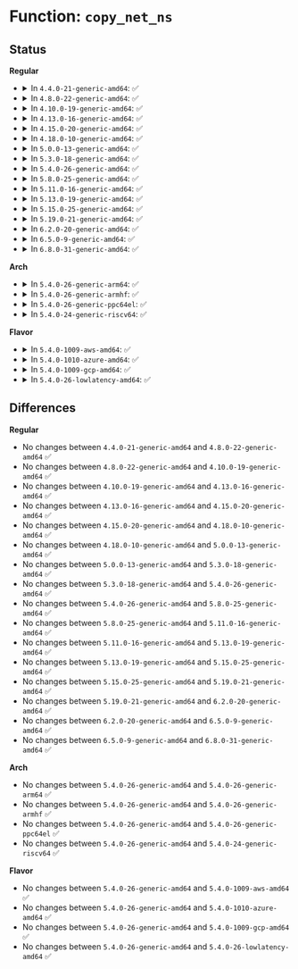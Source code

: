 # Function: <code>copy_net_ns</code>

## Status
<b>Regular</b>
<ul>
<li>
<details>
<summary>In <code>4.4.0-21-generic-amd64</code>: ✅</summary>

```c
struct net * copy_net_ns(long unsigned int flags, struct user_namespace * user_ns, struct net * old_net)
```

```json
{
  "name": "copy_net_ns",
  "collision_type": "Unique Global",
  "inline_type": "No",
  "funcs": [
    {
      "addr": 18446744071586254512,
      "name": "copy_net_ns",
      "external": true,
      "loc": "net/core/net_namespace.c:351",
      "file": "net/core/net_namespace.c",
      "inline": "seen, unknown",
      "caller_inline": [],
      "caller_func": [
        "kernel/nsproxy.c:create_new_namespaces"
      ]
    }
  ],
  "symbols": [
    {
      "addr": 18446744071586254512,
      "name": "copy_net_ns",
      "section": ".text",
      "bind": "STB_GLOBAL",
      "size": 280
    }
  ]
}
```
</details>
</li>
<li>
<details>
<summary>In <code>4.8.0-22-generic-amd64</code>: ✅</summary>

```c
struct net * copy_net_ns(long unsigned int flags, struct user_namespace * user_ns, struct net * old_net)
```

```json
{
  "name": "copy_net_ns",
  "collision_type": "Unique Global",
  "inline_type": "No",
  "funcs": [
    {
      "addr": 18446744071586678752,
      "name": "copy_net_ns",
      "external": true,
      "loc": "net/core/net_namespace.c:351",
      "file": "net/core/net_namespace.c",
      "inline": "seen, unknown",
      "caller_inline": [],
      "caller_func": [
        "kernel/nsproxy.c:create_new_namespaces"
      ]
    }
  ],
  "symbols": [
    {
      "addr": 18446744071586678752,
      "name": "copy_net_ns",
      "section": ".text",
      "bind": "STB_GLOBAL",
      "size": 295
    }
  ]
}
```
</details>
</li>
<li>
<details>
<summary>In <code>4.10.0-19-generic-amd64</code>: ✅</summary>

```c
struct net * copy_net_ns(long unsigned int flags, struct user_namespace * user_ns, struct net * old_net)
```

```json
{
  "name": "copy_net_ns",
  "collision_type": "Unique Global",
  "inline_type": "No",
  "funcs": [
    {
      "addr": 18446744071586863120,
      "name": "copy_net_ns",
      "external": true,
      "loc": "net/core/net_namespace.c:365",
      "file": "net/core/net_namespace.c",
      "inline": "seen, unknown",
      "caller_inline": [],
      "caller_func": [
        "kernel/nsproxy.c:create_new_namespaces"
      ]
    }
  ],
  "symbols": [
    {
      "addr": 18446744071586863120,
      "name": "copy_net_ns",
      "section": ".text",
      "bind": "STB_GLOBAL",
      "size": 536
    }
  ]
}
```
</details>
</li>
<li>
<details>
<summary>In <code>4.13.0-16-generic-amd64</code>: ✅</summary>

```c
struct net * copy_net_ns(long unsigned int flags, struct user_namespace * user_ns, struct net * old_net)
```

```json
{
  "name": "copy_net_ns",
  "collision_type": "Unique Global",
  "inline_type": "No",
  "funcs": [
    {
      "addr": 18446744071586986608,
      "name": "copy_net_ns",
      "external": true,
      "loc": "net/core/net_namespace.c:387",
      "file": "net/core/net_namespace.c",
      "inline": "seen, unknown",
      "caller_inline": [],
      "caller_func": [
        "kernel/nsproxy.c:create_new_namespaces"
      ]
    }
  ],
  "symbols": [
    {
      "addr": 18446744071586986608,
      "name": "copy_net_ns",
      "section": ".text",
      "bind": "STB_GLOBAL",
      "size": 516
    }
  ]
}
```
</details>
</li>
<li>
<details>
<summary>In <code>4.15.0-20-generic-amd64</code>: ✅</summary>

```c
struct net * copy_net_ns(long unsigned int flags, struct user_namespace * user_ns, struct net * old_net)
```

```json
{
  "name": "copy_net_ns",
  "collision_type": "Unique Global",
  "inline_type": "No",
  "funcs": [
    {
      "addr": 18446744071587484976,
      "name": "copy_net_ns",
      "external": true,
      "loc": "net/core/net_namespace.c:388",
      "file": "net/core/net_namespace.c",
      "inline": "seen, unknown",
      "caller_inline": [],
      "caller_func": [
        "kernel/nsproxy.c:create_new_namespaces"
      ]
    }
  ],
  "symbols": [
    {
      "addr": 18446744071587484976,
      "name": "copy_net_ns",
      "section": ".text",
      "bind": "STB_GLOBAL",
      "size": 516
    }
  ]
}
```
</details>
</li>
<li>
<details>
<summary>In <code>4.18.0-10-generic-amd64</code>: ✅</summary>

```c
struct net * copy_net_ns(long unsigned int flags, struct user_namespace * user_ns, struct net * old_net)
```

```json
{
  "name": "copy_net_ns",
  "collision_type": "Unique Global",
  "inline_type": "No",
  "funcs": [
    {
      "addr": 18446744071587790288,
      "name": "copy_net_ns",
      "external": true,
      "loc": "net/core/net_namespace.c:410",
      "file": "net/core/net_namespace.c",
      "inline": "seen, unknown",
      "caller_inline": [],
      "caller_func": [
        "kernel/nsproxy.c:create_new_namespaces"
      ]
    }
  ],
  "symbols": [
    {
      "addr": 18446744071587790288,
      "name": "copy_net_ns",
      "section": ".text",
      "bind": "STB_GLOBAL",
      "size": 399
    }
  ]
}
```
</details>
</li>
<li>
<details>
<summary>In <code>5.0.0-13-generic-amd64</code>: ✅</summary>

```c
struct net * copy_net_ns(long unsigned int flags, struct user_namespace * user_ns, struct net * old_net)
```

```json
{
  "name": "copy_net_ns",
  "collision_type": "Unique Global",
  "inline_type": "No",
  "funcs": [
    {
      "addr": 18446744071587924192,
      "name": "copy_net_ns",
      "external": true,
      "loc": "net/core/net_namespace.c:410",
      "file": "net/core/net_namespace.c",
      "inline": "seen, unknown",
      "caller_inline": [],
      "caller_func": [
        "kernel/nsproxy.c:create_new_namespaces"
      ]
    }
  ],
  "symbols": [
    {
      "addr": 18446744071587924192,
      "name": "copy_net_ns",
      "section": ".text",
      "bind": "STB_GLOBAL",
      "size": 399
    }
  ]
}
```
</details>
</li>
<li>
<details>
<summary>In <code>5.3.0-18-generic-amd64</code>: ✅</summary>

```c
struct net * copy_net_ns(long unsigned int flags, struct user_namespace * user_ns, struct net * old_net)
```

```json
{
  "name": "copy_net_ns",
  "collision_type": "Unique Global",
  "inline_type": "No",
  "funcs": [
    {
      "addr": 18446744071588232976,
      "name": "copy_net_ns",
      "external": true,
      "loc": "net/core/net_namespace.c:448",
      "file": "net/core/net_namespace.c",
      "inline": "seen, unknown",
      "caller_inline": [],
      "caller_func": [
        "kernel/nsproxy.c:create_new_namespaces"
      ]
    }
  ],
  "symbols": [
    {
      "addr": 18446744071588232976,
      "name": "copy_net_ns",
      "section": ".text",
      "bind": "STB_GLOBAL",
      "size": 456
    }
  ]
}
```
</details>
</li>
<li>
<details>
<summary>In <code>5.4.0-26-generic-amd64</code>: ✅</summary>

```c
struct net * copy_net_ns(long unsigned int flags, struct user_namespace * user_ns, struct net * old_net)
```

```json
{
  "name": "copy_net_ns",
  "collision_type": "Unique Global",
  "inline_type": "No",
  "funcs": [
    {
      "addr": 18446744071588437712,
      "name": "copy_net_ns",
      "external": true,
      "loc": "net/core/net_namespace.c:449",
      "file": "net/core/net_namespace.c",
      "inline": "seen, unknown",
      "caller_inline": [],
      "caller_func": [
        "kernel/nsproxy.c:create_new_namespaces"
      ]
    }
  ],
  "symbols": [
    {
      "addr": 18446744071588437712,
      "name": "copy_net_ns",
      "section": ".text",
      "bind": "STB_GLOBAL",
      "size": 476
    }
  ]
}
```
</details>
</li>
<li>
<details>
<summary>In <code>5.8.0-25-generic-amd64</code>: ✅</summary>

```c
struct net * copy_net_ns(long unsigned int flags, struct user_namespace * user_ns, struct net * old_net)
```

```json
{
  "name": "copy_net_ns",
  "collision_type": "Unique Global",
  "inline_type": "No",
  "funcs": [
    {
      "addr": 18446744071589305952,
      "name": "copy_net_ns",
      "external": true,
      "loc": "net/core/net_namespace.c:455",
      "file": "net/core/net_namespace.c",
      "inline": "seen, unknown",
      "caller_inline": [],
      "caller_func": [
        "kernel/nsproxy.c:create_new_namespaces"
      ]
    }
  ],
  "symbols": [
    {
      "addr": 18446744071589305952,
      "name": "copy_net_ns",
      "section": ".text",
      "bind": "STB_GLOBAL",
      "size": 550
    }
  ]
}
```
</details>
</li>
<li>
<details>
<summary>In <code>5.11.0-16-generic-amd64</code>: ✅</summary>

```c
struct net * copy_net_ns(long unsigned int flags, struct user_namespace * user_ns, struct net * old_net)
```

```json
{
  "name": "copy_net_ns",
  "collision_type": "Unique Global",
  "inline_type": "No",
  "funcs": [
    {
      "addr": 18446744071589304800,
      "name": "copy_net_ns",
      "external": true,
      "loc": "net/core/net_namespace.c:456",
      "file": "net/core/net_namespace.c",
      "inline": "seen, unknown",
      "caller_inline": [],
      "caller_func": [
        "kernel/nsproxy.c:create_new_namespaces"
      ]
    }
  ],
  "symbols": [
    {
      "addr": 18446744071589304800,
      "name": "copy_net_ns",
      "section": ".text",
      "bind": "STB_GLOBAL",
      "size": 666
    }
  ]
}
```
</details>
</li>
<li>
<details>
<summary>In <code>5.13.0-19-generic-amd64</code>: ✅</summary>

```c
struct net * copy_net_ns(long unsigned int flags, struct user_namespace * user_ns, struct net * old_net)
```

```json
{
  "name": "copy_net_ns",
  "collision_type": "Unique Global",
  "inline_type": "No",
  "funcs": [
    {
      "addr": 18446744071589198784,
      "name": "copy_net_ns",
      "external": true,
      "loc": "net/core/net_namespace.c:447",
      "file": "net/core/net_namespace.c",
      "inline": "seen, unknown",
      "caller_inline": [],
      "caller_func": [
        "kernel/nsproxy.c:create_new_namespaces"
      ]
    }
  ],
  "symbols": [
    {
      "addr": 18446744071589198784,
      "name": "copy_net_ns",
      "section": ".text",
      "bind": "STB_GLOBAL",
      "size": 610
    }
  ]
}
```
</details>
</li>
<li>
<details>
<summary>In <code>5.15.0-25-generic-amd64</code>: ✅</summary>

```c
struct net * copy_net_ns(long unsigned int flags, struct user_namespace * user_ns, struct net * old_net)
```

```json
{
  "name": "copy_net_ns",
  "collision_type": "Unique Global",
  "inline_type": "No",
  "funcs": [
    {
      "addr": 18446744071589920704,
      "name": "copy_net_ns",
      "external": true,
      "loc": "net/core/net_namespace.c:445",
      "file": "net/core/net_namespace.c",
      "inline": "seen, unknown",
      "caller_inline": [],
      "caller_func": [
        "kernel/nsproxy.c:create_new_namespaces"
      ]
    }
  ],
  "symbols": [
    {
      "addr": 18446744071589920704,
      "name": "copy_net_ns",
      "section": ".text",
      "bind": "STB_GLOBAL",
      "size": 610
    }
  ]
}
```
</details>
</li>
<li>
<details>
<summary>In <code>5.19.0-21-generic-amd64</code>: ✅</summary>

```c
struct net * copy_net_ns(long unsigned int flags, struct user_namespace * user_ns, struct net * old_net)
```

```json
{
  "name": "copy_net_ns",
  "collision_type": "Unique Global",
  "inline_type": "No",
  "funcs": [
    {
      "addr": 18446744071591452128,
      "name": "copy_net_ns",
      "external": true,
      "loc": "net/core/net_namespace.c:444",
      "file": "net/core/net_namespace.c",
      "inline": "seen, unknown",
      "caller_inline": [],
      "caller_func": [
        "kernel/nsproxy.c:create_new_namespaces"
      ]
    }
  ],
  "symbols": [
    {
      "addr": 18446744071591452128,
      "name": "copy_net_ns",
      "section": ".text",
      "bind": "STB_GLOBAL",
      "size": 629
    }
  ]
}
```
</details>
</li>
<li>
<details>
<summary>In <code>6.2.0-20-generic-amd64</code>: ✅</summary>

```c
struct net * copy_net_ns(long unsigned int flags, struct user_namespace * user_ns, struct net * old_net)
```

```json
{
  "name": "copy_net_ns",
  "collision_type": "Unique Global",
  "inline_type": "No",
  "funcs": [
    {
      "addr": 18446744071593219808,
      "name": "copy_net_ns",
      "external": true,
      "loc": "net/core/net_namespace.c:461",
      "file": "net/core/net_namespace.c",
      "inline": "seen, unknown",
      "caller_inline": [],
      "caller_func": [
        "kernel/nsproxy.c:create_new_namespaces"
      ]
    }
  ],
  "symbols": [
    {
      "addr": 18446744071593219808,
      "name": "copy_net_ns",
      "section": ".text",
      "bind": "STB_GLOBAL",
      "size": 629
    }
  ]
}
```
</details>
</li>
<li>
<details>
<summary>In <code>6.5.0-9-generic-amd64</code>: ✅</summary>

```c
struct net * copy_net_ns(long unsigned int flags, struct user_namespace * user_ns, struct net * old_net)
```

```json
{
  "name": "copy_net_ns",
  "collision_type": "Unique Global",
  "inline_type": "No",
  "funcs": [
    {
      "addr": 18446744071593680048,
      "name": "copy_net_ns",
      "external": true,
      "loc": "net/core/net_namespace.c:462",
      "file": "net/core/net_namespace.c",
      "inline": "seen, unknown",
      "caller_inline": [],
      "caller_func": [
        "kernel/nsproxy.c:create_new_namespaces"
      ]
    }
  ],
  "symbols": [
    {
      "addr": 18446744071593680048,
      "name": "copy_net_ns",
      "section": ".text",
      "bind": "STB_GLOBAL",
      "size": 634
    }
  ]
}
```
</details>
</li>
<li>
<details>
<summary>In <code>6.8.0-31-generic-amd64</code>: ✅</summary>

```c
struct net * copy_net_ns(long unsigned int flags, struct user_namespace * user_ns, struct net * old_net)
```

```json
{
  "name": "copy_net_ns",
  "collision_type": "Unique Global",
  "inline_type": "No",
  "funcs": [
    {
      "addr": 18446744071594458128,
      "name": "copy_net_ns",
      "external": true,
      "loc": "net/core/net_namespace.c:466",
      "file": "net/core/net_namespace.c",
      "inline": "seen, unknown",
      "caller_inline": [],
      "caller_func": [
        "kernel/nsproxy.c:create_new_namespaces"
      ]
    }
  ],
  "symbols": [
    {
      "addr": 18446744071594458128,
      "name": "copy_net_ns",
      "section": ".text",
      "bind": "STB_GLOBAL",
      "size": 681
    }
  ]
}
```
</details>
</li>
</ul>
<b>Arch</b>
<ul>
<li>
<details>
<summary>In <code>5.4.0-26-generic-arm64</code>: ✅</summary>

```c
struct net * copy_net_ns(long unsigned int flags, struct user_namespace * user_ns, struct net * old_net)
```

```json
{
  "name": "copy_net_ns",
  "collision_type": "Unique Global",
  "inline_type": "No",
  "funcs": [
    {
      "addr": 18446603336501960488,
      "name": "copy_net_ns",
      "external": true,
      "loc": "net/core/net_namespace.c:449",
      "file": "net/core/net_namespace.c",
      "inline": "seen, unknown",
      "caller_inline": [],
      "caller_func": [
        "kernel/nsproxy.c:create_new_namespaces"
      ]
    }
  ],
  "symbols": [
    {
      "addr": 18446603336501960488,
      "name": "copy_net_ns",
      "section": ".text",
      "bind": "STB_GLOBAL",
      "size": 520
    }
  ]
}
```
</details>
</li>
<li>
<details>
<summary>In <code>5.4.0-26-generic-armhf</code>: ✅</summary>

```c
struct net * copy_net_ns(long unsigned int flags, struct user_namespace * user_ns, struct net * old_net)
```

```json
{
  "name": "copy_net_ns",
  "collision_type": "Unique Global",
  "inline_type": "No",
  "funcs": [
    {
      "addr": 3234714664,
      "name": "copy_net_ns",
      "external": true,
      "loc": "net/core/net_namespace.c:449",
      "file": "net/core/net_namespace.c",
      "inline": "seen, unknown",
      "caller_inline": [],
      "caller_func": [
        "kernel/nsproxy.c:create_new_namespaces"
      ]
    }
  ],
  "symbols": [
    {
      "addr": 3234714664,
      "name": "copy_net_ns",
      "section": ".text",
      "bind": "STB_GLOBAL",
      "size": 496
    }
  ]
}
```
</details>
</li>
<li>
<details>
<summary>In <code>5.4.0-26-generic-ppc64el</code>: ✅</summary>

```c
struct net * copy_net_ns(long unsigned int flags, struct user_namespace * user_ns, struct net * old_net)
```

```json
{
  "name": "copy_net_ns",
  "collision_type": "Unique Global",
  "inline_type": "No",
  "funcs": [
    {
      "addr": 13835058055295384784,
      "name": "copy_net_ns",
      "external": true,
      "loc": "net/core/net_namespace.c:449",
      "file": "net/core/net_namespace.c",
      "inline": "seen, unknown",
      "caller_inline": [],
      "caller_func": [
        "kernel/nsproxy.c:create_new_namespaces"
      ]
    }
  ],
  "symbols": [
    {
      "addr": 13835058055295384784,
      "name": "copy_net_ns",
      "section": ".text",
      "bind": "STB_GLOBAL",
      "size": 760
    }
  ]
}
```
</details>
</li>
<li>
<details>
<summary>In <code>5.4.0-24-generic-riscv64</code>: ✅</summary>

```c
struct net * copy_net_ns(long unsigned int flags, struct user_namespace * user_ns, struct net * old_net)
```

```json
{
  "name": "copy_net_ns",
  "collision_type": "Unique Global",
  "inline_type": "No",
  "funcs": [
    {
      "addr": 18446743936278261598,
      "name": "copy_net_ns",
      "external": true,
      "loc": "net/core/net_namespace.c:449",
      "file": "net/core/net_namespace.c",
      "inline": "seen, unknown",
      "caller_inline": [],
      "caller_func": [
        "kernel/nsproxy.c:create_new_namespaces"
      ]
    }
  ],
  "symbols": [
    {
      "addr": 18446743936278261598,
      "name": "copy_net_ns",
      "section": ".text",
      "bind": "STB_GLOBAL",
      "size": 438
    }
  ]
}
```
</details>
</li>
</ul>
<b>Flavor</b>
<ul>
<li>
<details>
<summary>In <code>5.4.0-1009-aws-amd64</code>: ✅</summary>

```c
struct net * copy_net_ns(long unsigned int flags, struct user_namespace * user_ns, struct net * old_net)
```

```json
{
  "name": "copy_net_ns",
  "collision_type": "Unique Global",
  "inline_type": "No",
  "funcs": [
    {
      "addr": 18446744071588044496,
      "name": "copy_net_ns",
      "external": true,
      "loc": "net/core/net_namespace.c:449",
      "file": "net/core/net_namespace.c",
      "inline": "seen, unknown",
      "caller_inline": [],
      "caller_func": [
        "kernel/nsproxy.c:create_new_namespaces"
      ]
    }
  ],
  "symbols": [
    {
      "addr": 18446744071588044496,
      "name": "copy_net_ns",
      "section": ".text",
      "bind": "STB_GLOBAL",
      "size": 476
    }
  ]
}
```
</details>
</li>
<li>
<details>
<summary>In <code>5.4.0-1010-azure-amd64</code>: ✅</summary>

```c
struct net * copy_net_ns(long unsigned int flags, struct user_namespace * user_ns, struct net * old_net)
```

```json
{
  "name": "copy_net_ns",
  "collision_type": "Unique Global",
  "inline_type": "No",
  "funcs": [
    {
      "addr": 18446744071587757584,
      "name": "copy_net_ns",
      "external": true,
      "loc": "net/core/net_namespace.c:449",
      "file": "net/core/net_namespace.c",
      "inline": "seen, unknown",
      "caller_inline": [],
      "caller_func": [
        "kernel/nsproxy.c:create_new_namespaces"
      ]
    }
  ],
  "symbols": [
    {
      "addr": 18446744071587757584,
      "name": "copy_net_ns",
      "section": ".text",
      "bind": "STB_GLOBAL",
      "size": 476
    }
  ]
}
```
</details>
</li>
<li>
<details>
<summary>In <code>5.4.0-1009-gcp-amd64</code>: ✅</summary>

```c
struct net * copy_net_ns(long unsigned int flags, struct user_namespace * user_ns, struct net * old_net)
```

```json
{
  "name": "copy_net_ns",
  "collision_type": "Unique Global",
  "inline_type": "No",
  "funcs": [
    {
      "addr": 18446744071588376272,
      "name": "copy_net_ns",
      "external": true,
      "loc": "net/core/net_namespace.c:449",
      "file": "net/core/net_namespace.c",
      "inline": "seen, unknown",
      "caller_inline": [],
      "caller_func": [
        "kernel/nsproxy.c:create_new_namespaces"
      ]
    }
  ],
  "symbols": [
    {
      "addr": 18446744071588376272,
      "name": "copy_net_ns",
      "section": ".text",
      "bind": "STB_GLOBAL",
      "size": 476
    }
  ]
}
```
</details>
</li>
<li>
<details>
<summary>In <code>5.4.0-26-lowlatency-amd64</code>: ✅</summary>

```c
struct net * copy_net_ns(long unsigned int flags, struct user_namespace * user_ns, struct net * old_net)
```

```json
{
  "name": "copy_net_ns",
  "collision_type": "Unique Global",
  "inline_type": "No",
  "funcs": [
    {
      "addr": 18446744071588511968,
      "name": "copy_net_ns",
      "external": true,
      "loc": "net/core/net_namespace.c:449",
      "file": "net/core/net_namespace.c",
      "inline": "seen, unknown",
      "caller_inline": [],
      "caller_func": [
        "kernel/nsproxy.c:create_new_namespaces"
      ]
    }
  ],
  "symbols": [
    {
      "addr": 18446744071588511968,
      "name": "copy_net_ns",
      "section": ".text",
      "bind": "STB_GLOBAL",
      "size": 476
    }
  ]
}
```
</details>
</li>
</ul>

## Differences
<b>Regular</b>
<ul>
<li>
No changes between <code>4.4.0-21-generic-amd64</code> and <code>4.8.0-22-generic-amd64</code> ✅
</li>
<li>
No changes between <code>4.8.0-22-generic-amd64</code> and <code>4.10.0-19-generic-amd64</code> ✅
</li>
<li>
No changes between <code>4.10.0-19-generic-amd64</code> and <code>4.13.0-16-generic-amd64</code> ✅
</li>
<li>
No changes between <code>4.13.0-16-generic-amd64</code> and <code>4.15.0-20-generic-amd64</code> ✅
</li>
<li>
No changes between <code>4.15.0-20-generic-amd64</code> and <code>4.18.0-10-generic-amd64</code> ✅
</li>
<li>
No changes between <code>4.18.0-10-generic-amd64</code> and <code>5.0.0-13-generic-amd64</code> ✅
</li>
<li>
No changes between <code>5.0.0-13-generic-amd64</code> and <code>5.3.0-18-generic-amd64</code> ✅
</li>
<li>
No changes between <code>5.3.0-18-generic-amd64</code> and <code>5.4.0-26-generic-amd64</code> ✅
</li>
<li>
No changes between <code>5.4.0-26-generic-amd64</code> and <code>5.8.0-25-generic-amd64</code> ✅
</li>
<li>
No changes between <code>5.8.0-25-generic-amd64</code> and <code>5.11.0-16-generic-amd64</code> ✅
</li>
<li>
No changes between <code>5.11.0-16-generic-amd64</code> and <code>5.13.0-19-generic-amd64</code> ✅
</li>
<li>
No changes between <code>5.13.0-19-generic-amd64</code> and <code>5.15.0-25-generic-amd64</code> ✅
</li>
<li>
No changes between <code>5.15.0-25-generic-amd64</code> and <code>5.19.0-21-generic-amd64</code> ✅
</li>
<li>
No changes between <code>5.19.0-21-generic-amd64</code> and <code>6.2.0-20-generic-amd64</code> ✅
</li>
<li>
No changes between <code>6.2.0-20-generic-amd64</code> and <code>6.5.0-9-generic-amd64</code> ✅
</li>
<li>
No changes between <code>6.5.0-9-generic-amd64</code> and <code>6.8.0-31-generic-amd64</code> ✅
</li>
</ul>
<b>Arch</b>
<ul>
<li>
No changes between <code>5.4.0-26-generic-amd64</code> and <code>5.4.0-26-generic-arm64</code> ✅
</li>
<li>
No changes between <code>5.4.0-26-generic-amd64</code> and <code>5.4.0-26-generic-armhf</code> ✅
</li>
<li>
No changes between <code>5.4.0-26-generic-amd64</code> and <code>5.4.0-26-generic-ppc64el</code> ✅
</li>
<li>
No changes between <code>5.4.0-26-generic-amd64</code> and <code>5.4.0-24-generic-riscv64</code> ✅
</li>
</ul>
<b>Flavor</b>
<ul>
<li>
No changes between <code>5.4.0-26-generic-amd64</code> and <code>5.4.0-1009-aws-amd64</code> ✅
</li>
<li>
No changes between <code>5.4.0-26-generic-amd64</code> and <code>5.4.0-1010-azure-amd64</code> ✅
</li>
<li>
No changes between <code>5.4.0-26-generic-amd64</code> and <code>5.4.0-1009-gcp-amd64</code> ✅
</li>
<li>
No changes between <code>5.4.0-26-generic-amd64</code> and <code>5.4.0-26-lowlatency-amd64</code> ✅
</li>
</ul>
